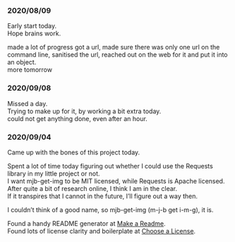 ### 2020/08/09  
Early start today.  
Hope brains work.  

made a lot of progress
got a url, made sure there was only one url on the command line, sanitised the url, reached out on the web for it and put it into an object.  
more tomorrow

### 2020/09/08  
Missed a day.  
Trying to make up for it, by working a bit extra today.  
could not get anything done, even after an hour.


### 2020/09/04  
Came up with the bones of this project today.  
  
Spent a lot of time today figuring out whether I could use the Requests library in my little project or not.  
I want mjb-get-img to be MIT licensed, while Requests is Apache licensed.  
After quite a bit of research online, I think I am in the clear.  
If it transpires that I cannot in the future, I’ll figure out a way then.  

I couldn’t think of a good name, so mjb-get-img (m-j-b get i-m-g), it is.  

Found a handy README generator at [Make a Readme](https://www.makeareadme.com/).  
Found lots of license clarity and boilerplate at [Choose a License](https://choosealicense.com/).  



